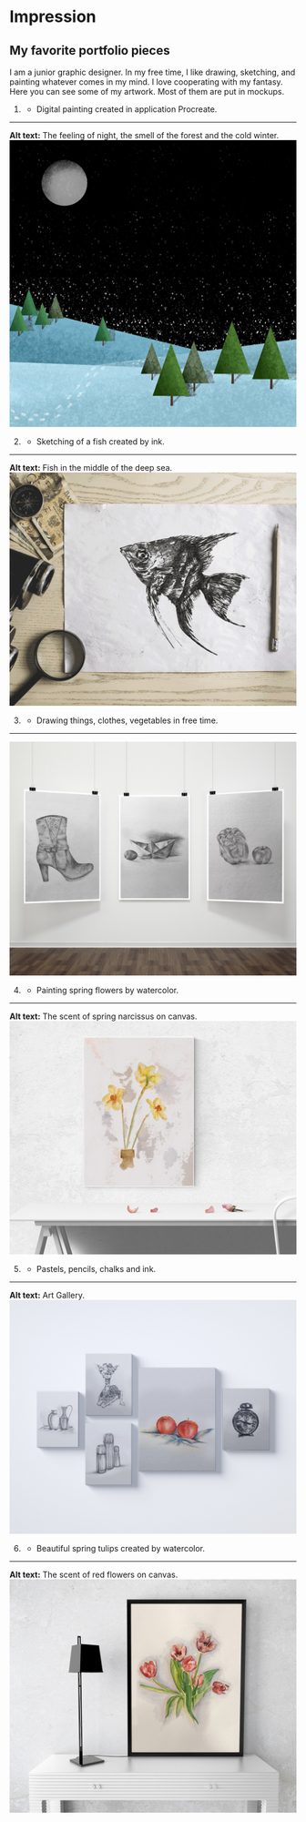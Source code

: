 # Impression

## My favorite portfolio pieces

I am a junior graphic designer. In my free time, I like drawing, sketching, and painting whatever comes in my mind. I love cooperating with my fantasy. Here you can see some of my artwork. Most of them are put in mockups.

1. - Digital painting created in application Procreate.
---
**Alt text:** The feeling of night, the smell of the forest and the cold winter. 
![image](img/1.jpg)

2. - Sketching of a fish created by ink.
---
**Alt text:** Fish in the middle of the deep sea.
![image](img/2.jpg)

3. - Drawing things, clothes, vegetables in free time.
---
![image](img/3.jpg)

4. - Painting spring flowers by watercolor.
---
**Alt text:** The scent of spring narcissus on canvas.
![image](img/4.jpg)

5. - Pastels, pencils, chalks and ink.
---
**Alt text:** Art Gallery.
![image](img/5.jpg)

6. - Beautiful spring tulips created by watercolor.
---
**Alt text:** The scent of red flowers on canvas.
![image](img/6.jpg)


